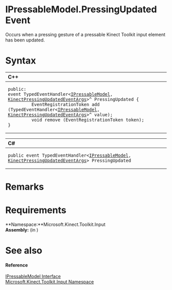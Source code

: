 IPressableModel.PressingUpdated Event  
=====================================  

Occurs when a pressing gesture of a pressable Kinect Toolkit input element has been updated.<span id="syntaxSection"></span>

Syntax  
======  

<table>
<colgroup>
<col width="100%" />
</colgroup>
<thead>
<tr class="header">
<th align="left">C++</th>
</tr>
</thead>
<tbody>
<tr class="odd">
<td align="left"><pre><code>public:  
event TypedEventHandler&lt;<a href="../../IPressableModel_Interface.md">IPressableModel</a>, <a href="../../../Kinect.Input/KinectPressingUpdatedEvent.md">KinectPressingUpdatedEventArgs</a>&gt;^ PressingUpdated {  
         EventRegistrationToken add (TypedEventHandler&lt;<a href="../../IPressableModel_Interface.md">IPressableModel</a>, <a href="../../../Kinect.Input/KinectPressingUpdatedEvent.md">KinectPressingUpdatedEventArgs</a>&gt;^ value);  
         void remove (EventRegistrationToken token);  
}</code></pre></td>
</tr>
</tbody>
</table>

<table>
<colgroup>
<col width="100%" />
</colgroup>
<thead>
<tr class="header">
<th align="left">C#</th>
</tr>
</thead>
<tbody>
<tr class="odd">
<td align="left"><pre><code>public event TypedEventHandler&lt;<a href="../../IPressableModel_Interface.md">IPressableModel</a>, <a href="../../../Kinect.Input/KinectPressingUpdatedEvent.md">KinectPressingUpdatedEventArgs</a>&gt; PressingUpdated</code></pre></td>
</tr>
</tbody>
</table>

<span id="remarks"></span>

Remarks  
=======  

<span id="requirements"></span>

Requirements  
============  

**Namespace:**Microsoft.Kinect.Toolkit.Input  
**Assembly:** (in )  

<span id="ID4E3"></span>

See also  
========  

<span id="ID4E5"></span>
#### Reference  

[IPressableModel Interface](../../IPressableModel_Interface.md)  
 [Microsoft.Kinect.Toolkit.Input Namespace](../../../Kinect.Toolkit.Input.md)  



<!--Please do not edit the data in the comment block below.-->
<!--
TOCTitle : PressingUpdated Event
RLTitle : IPressableModel.PressingUpdated Event
KeywordK : PressingUpdated event
KeywordK : IPressableModel.PressingUpdated event
KeywordF : Microsoft.Kinect.Toolkit.Input.IPressableModel.PressingUpdated
KeywordF : IPressableModel.PressingUpdated
KeywordF : PressingUpdated
KeywordF : Microsoft.Kinect.Toolkit.Input.IPressableModel.PressingUpdated
KeywordA : E:Microsoft.Kinect.Toolkit.Input.IPressableModel.PressingUpdated
AssetID : E:Microsoft.Kinect.Toolkit.Input.IPressableModel.PressingUpdated
Locale : en-us
CommunityContent : 1
APIType : Managed
APILocation : 
APIName : Microsoft.Kinect.Toolkit.Input.IPressableModel.PressingUpdated
TargetOS : Windows
TopicType : kbSyntax
DevLang : VB
DevLang : CSharp
DevLang : JavaScript
DevLang : C++
DocSet : K4Wv2
ProjType : K4Wv2Proj
Technology : Kinect for Windows
Product : Kinect for Windows SDK v2
productversion : 20
-->
